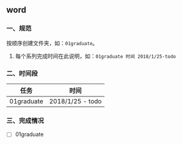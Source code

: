 ## word

### 一、规范

按顺序创建文件夹，如：`01graduate`。

1. 每个系列完成时间在此说明，如：`01graduate 时间 2018/1/25-todo`
### 二、时间段

|     任务     |        时间        |
| :--------: | :--------------: |
| 01graduate | 2018/1/25 - todo |

###  三、完成情况

- [ ] 01graduate  








